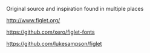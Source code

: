 ﻿Original source and inspiration found in multiple places

http://www.figlet.org/

https://github.com/xero/figlet-fonts

https://github.com/lukesampson/figlet

